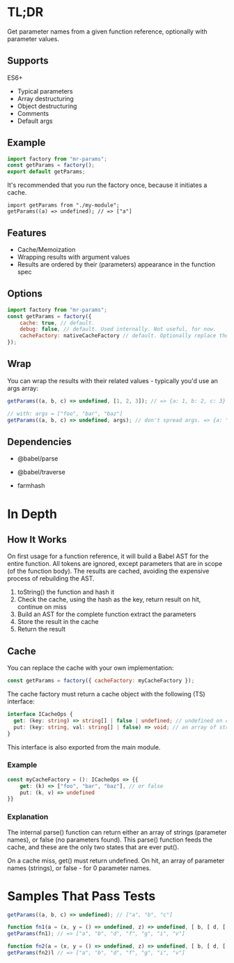 # TL;DR

Get parameter names from a given function reference, optionally with parameter values.

## Supports
ES6+

* Typical parameters
* Array destructuring
* Object destructuring
* Comments
* Default args

## Example


```js
import factory from "mr-params";
const getParams = factory();
export default getParams;
```

It's recommended that you run the factory once, because it initiates a cache.

```
import getParams from "./my-module";
getParams((a) => undefined); // => ["a"]
```



## Features

* Cache/Memoization
* Wrapping results with argument values
* Results are ordered by their (parameters) appearance in the function spec

## Options

```js
import factory from "mr-params";
const getParams = factory({
	cache: true, // default.
	debug: false, // default. Used internally. Not useful, for now.
	cacheFactory: nativeCacheFactory // default. Optionally replace the caching mechanism
});
```

## Wrap
You can wrap the results with their related values - typically you'd use an args array:

```js
getParams((a, b, c) => undefined, [1, 2, 3]); // => {a: 1, b: 2, c: 3}

// with: args = ["foo", "bar", "baz"]
getParams((a, b, c) => undefined, args); // don't spread args. => {a: "foo", b: "bar", c: "baz"}
```

## Dependencies

* @babel/parse

* @babel/traverse

* farmhash


# In Depth

## How It Works
On first usage for a function reference, it will build a Babel AST for the entire function. All tokens are ignored, except parameters that are in scope (of the function body). The results are cached, avoiding the expensive process of rebuilding the AST.

1. toString() the function and hash it
1. Check the cache, using the hash as the key, return result on hit, continue on miss
1. Build an AST for the complete function extract the parameters
1. Store the result in the cache
1. Return the result

## Cache
You can replace the cache with your own implementation:

```js
const getParams = factory({ cacheFactory: myCacheFactory });
```

The cache factory must return a cache object with the following (TS) interface:

```typescript
interface ICacheOps {
  get: (key: string) => string[] | false | undefined; // undefined on cache miss.
  put: (key: string, val: string[] | false) => void; // an array of strings, or false
}
```

This interface is also exported from the main module.

### Example

```typescript
const myCacheFactory = (): ICacheOps => {{
	get: (k) => ["foo", "bar", "baz"], // or false
	put: (k, v) => undefined
}}
```

### Explanation
The internal parse() function can return either an array of strings (parameter names), or false (no parameters found). This parse() function feeds the cache, and these are the only two states that are ever put().

On a cache miss, get() must return undefined. On hit, an array of parameter names (strings), or false - for 0 parameter names.

# Samples That Pass Tests

```js
getParams((a, b, c) => undefined); // ["a", "b", "c"]

function fn1(a = (x, y = () => undefined, z) => undefined, [ b, [ d, [ f, [ g ] ] ] ], { c: { e: { h: { i } } } }, v) {};
getParams(fn1); // => ["a", "b", "d", "f", "g", "i", "v"]

function fn2(a = (x, y = () => undefined, z) => undefined, [ b, [ d, [ f = 2, [ g = 1 ] = [] ] = [] ] ], { c: { e: { h: { i = 3 } = {} } } }, v) {};
getParams(fn2)l // => ["a", "b", "d", "f", "g", "i", "v"]
```

